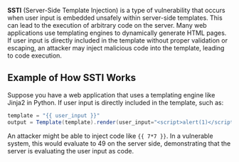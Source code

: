 **SSTI** (Server-Side Template Injection) is a type of vulnerability that occurs when user input is embedded unsafely within server-side templates. This can lead to the execution of arbitrary code on the server. Many web applications use templating engines to dynamically generate HTML pages. If user input is directly included in the template without proper validation or escaping, an attacker may inject malicious code into the template, leading to code execution.

## Example of How SSTI Works

Suppose you have a web application that uses a templating engine like Jinja2 in Python. If user input is directly included in the template, such as:

```java
template = "{{ user_input }}"
output = Template(template).render(user_input="<script>alert(1)</script>")
```


An attacker might be able to inject code like `{{ 7*7 }}`. In a vulnerable system, this would evaluate to 49 on the server side, demonstrating that the server is evaluating the user input as code.